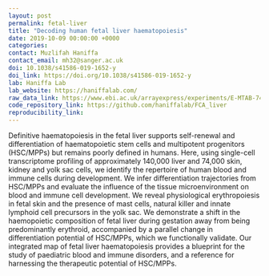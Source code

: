 ```yaml
---
layout: post
permalink: fetal-liver
title: "Decoding human fetal liver haematopoiesis"
date: 2019-10-09 00:00:00 +0000
categories: 
contact: Muzlifah Haniffa
contact_email: mh32@sanger.ac.uk
doi: 10.1038/s41586-019-1652-y 
doi_link: https://doi.org/10.1038/s41586-019-1652-y
lab: Haniffa Lab
lab_website: https://haniffalab.com/
raw_data_link: https://www.ebi.ac.uk/arrayexpress/experiments/E-MTAB-7407/
code_repository_link: https://github.com/haniffalab/FCA_liver 
reproducibility_link: 
---
```

Definitive haematopoiesis in the fetal liver supports self-renewal and differentiation of haematopoietic stem cells and multipotent progenitors (HSC/MPPs) but remains poorly defined in humans. Here, using single-cell transcriptome profiling of approximately 140,000 liver and 74,000 skin, kidney and yolk sac cells, we identify the repertoire of human blood and immune cells during development. We infer differentiation trajectories from HSC/MPPs and evaluate the influence of the tissue microenvironment on blood and immune cell development. We reveal physiological erythropoiesis in fetal skin and the presence of mast cells, natural killer and innate lymphoid cell precursors in the yolk sac. We demonstrate a shift in the haemopoietic composition of fetal liver during gestation away from being predominantly erythroid, accompanied by a parallel change in differentiation potential of HSC/MPPs, which we functionally validate. Our integrated map of fetal liver haematopoiesis provides a blueprint for the study of paediatric blood and immune disorders, and a reference for harnessing the therapeutic potential of HSC/MPPs.